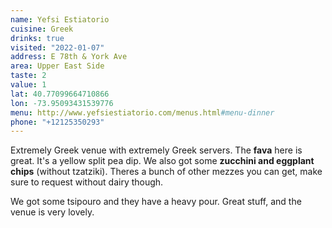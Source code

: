 ```yaml
---
name: Yefsi Estiatorio
cuisine: Greek
drinks: true
visited: "2022-01-07"
address: E 78th & York Ave
area: Upper East Side
taste: 2
value: 1
lat: 40.77099664710866
lon: -73.95093431539776
menu: http://www.yefsiestiatorio.com/menus.html#menu-dinner
phone: "+12125350293"
---
```


Extremely Greek venue with extremely Greek servers. The **fava** here is great. It's a yellow split pea dip. We also got some **zucchini and eggplant chips** (without tzatziki). Theres a bunch of other mezzes you can get, make sure to request without dairy though.

We got some tsipouro and they have a heavy pour. Great stuff, and the venue is very lovely.
